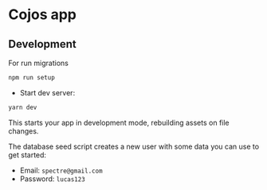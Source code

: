 # Cojos app




## Development

For run migrations
```sh
npm run setup
```

- Start dev server:

```sh
yarn dev
```

This starts your app in development mode, rebuilding assets on file changes.

The database seed script creates a new user with some data you can use to get started:

- Email: `spectre@gmail.com`
- Password: `lucas123`
